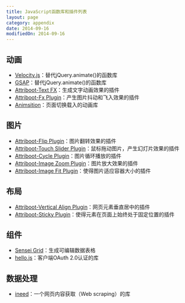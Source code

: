```yaml
---
title: JavaScript函数库和插件列表
layout: page
category: appendix
date: 2014-09-16
modifiedOn: 2014-09-16
---
```


## 动画

- [Velocity.js](http://velocityjs.org/)：替代jQuery.animate()的函数库
- [GSAP](http://greensock.com/gsap/)：替代jQuery.animate()的函数库
- [Attriboot-Text FX](http://www.attriboot.com/plugins/text-fx)：生成文字动画效果的插件
- [Attriboot-Fx Plugin](http://www.attriboot.com/plugins/fx)：产生图片抖动和飞入效果的插件
- [Animsition](http://git.blivesta.com/animsition/)：页面切换载入的动画库

## 图片

- [Attriboot-Flip Plugin](http://www.attriboot.com/plugins/flip)：图片翻转效果的插件
- [Attriboot-Touch Slider Plugin](http://www.attriboot.com/plugins/touch-slider)：鼠标拖动图片，产生幻灯片效果的插件
- [Attriboot-Cycle Plugin](http://www.attriboot.com/plugins/cycle)：图片循环播放的插件
- [Attriboot-Image Zoom Plugin](http://www.attriboot.com/plugins/image-zoom)：图片放大效果的插件
- [Attriboot-Image Fit Plugin](http://www.attriboot.com/plugins/image-fit)：使得图片适应容器大小的插件

## 布局

- [Attriboot-Vertical Align Plugin](http://www.attriboot.com/plugins/vertical-align)：网页元素垂直居中的插件
- [Attriboot-Sticky Plugin](http://www.attriboot.com/plugins/sticky)：使得元素在页面上始终处于固定位置的插件

## 组件

- [Sensei Grid](https://github.com/datazenit/sensei-grid/tree/master)：生成可编辑数据表格
- [hello.js](http://adodson.com/hello.js/)：客户端OAuth 2.0认证的库

## 数据处理

- [ineed](https://github.com/inikulin/ineed)：一个网页内容获取（Web scraping）的库
